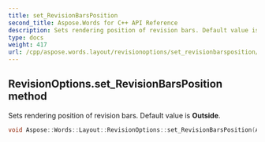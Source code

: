 ```yaml
---
title: set_RevisionBarsPosition
second_title: Aspose.Words for C++ API Reference
description: Sets rendering position of revision bars. Default value is Outside.
type: docs
weight: 417
url: /cpp/aspose.words.layout/revisionoptions/set_revisionbarsposition/
---
```

## RevisionOptions.set_RevisionBarsPosition method


Sets rendering position of revision bars. Default value is **Outside**.

```cpp
void Aspose::Words::Layout::RevisionOptions::set_RevisionBarsPosition(Aspose::Words::Drawing::HorizontalAlignment value)
```


